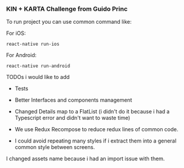 ### KIN + KARTA Challenge from Guido Princ


To run project you can use common command like:

For iOS:

`react-native run-ios`

For Android:

`react-native run-android`

TODOs i would like to add

- Tests

- Better Interfaces and components management

- Changed Details map to a FlatList (i didn't do it because i had a Typescript error and didn't want to waste time)

- We use Redux Recompose to reduce redux lines of common code.

- I could avoid repeating many styles if i extract them into a general common style between screens.


I changed assets name because i had an import issue with them.